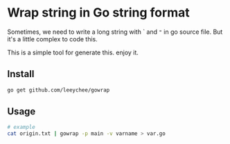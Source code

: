 Wrap string in Go string format
============================================================

Sometimes, we need to write a long string with \` and `"` in go source file.
But it's a little complex to code this.

This is a simple tool for generate this. enjoy it.

## Install

```bash
go get github.com/leeychee/gowrap
```

## Usage

```bash
# example
cat origin.txt | gowrap -p main -v varname > var.go
```